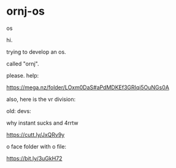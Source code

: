 # ornj-os
os


hi.

trying to develop an os.

called "ornj".

please. help:


https://mega.nz/folder/LOxm0DaS#aPdMDKEf3GRIqi5OuNGs0A


also, here is the vr division:




old:
devs:



why instant sucks and 4rrtw


https://cutt.ly/JxQRv9y



o face folder with o file:

https://bit.ly/3uGkH72
